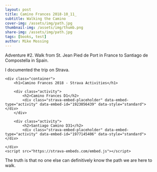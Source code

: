 ```yaml
---
layout: post
title: Camino Frances 2018-10_11_
subtitle: Walking the Camino
cover-img: /assets/img/path.jpg
thumbnail-img: /assets/img/thumb.png
share-img: /assets/img/path.jpg
tags: [books, test]
author: Mike Mossing
---
```


Adventure #2.  Walk from St. Jean Pied de Port in France  to Santiago de Compostella in Spain.

I documented the trip on Strava.  

    <div class="container">
        <h1>Camino Frances 2018 - Strava Activities</h1>
        
        <div class="activity">
            <h2>Camino Frances D1</h2>
            <div class="strava-embed-placeholder" data-embed-type="activity" data-embed-id="1923056439" data-style="standard"></div>
        </div>
        
        <div class="activity">
            <h2>Santiago Camino D31</h2>
     	    <div class="strava-embed-placeholder" data-embed-type="activity" data-embed-id="1977145406" data-style="standard"></div>
      
    </div>
    <script src="https://strava-embeds.com/embed.js"></script>

The truth is that no one else can definitively know the path we are here to walk. 